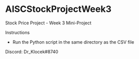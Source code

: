 # AISCStockProjectWeek3
Stock Price Project - Week 3 Mini-Project

Instructions
* Run the Python script in the same directory as the CSV file


Discord: Dr_Klocek#8740
